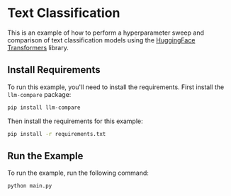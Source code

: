 # Text Classification

This is an example of how to perform a hyperparameter sweep and comparison of
text classification models using the
[HuggingFace Transformers](https://huggingface.co/transformers/) library.

## Install Requirements

To run this example, you'll need to install the requirements.
First install the `llm-compare` package:

```bash
pip install llm-compare
```

Then install the requirements for this example:

```bash
pip install -r requirements.txt
```

## Run the Example

To run the example, run the following command:

```bash
python main.py
```
